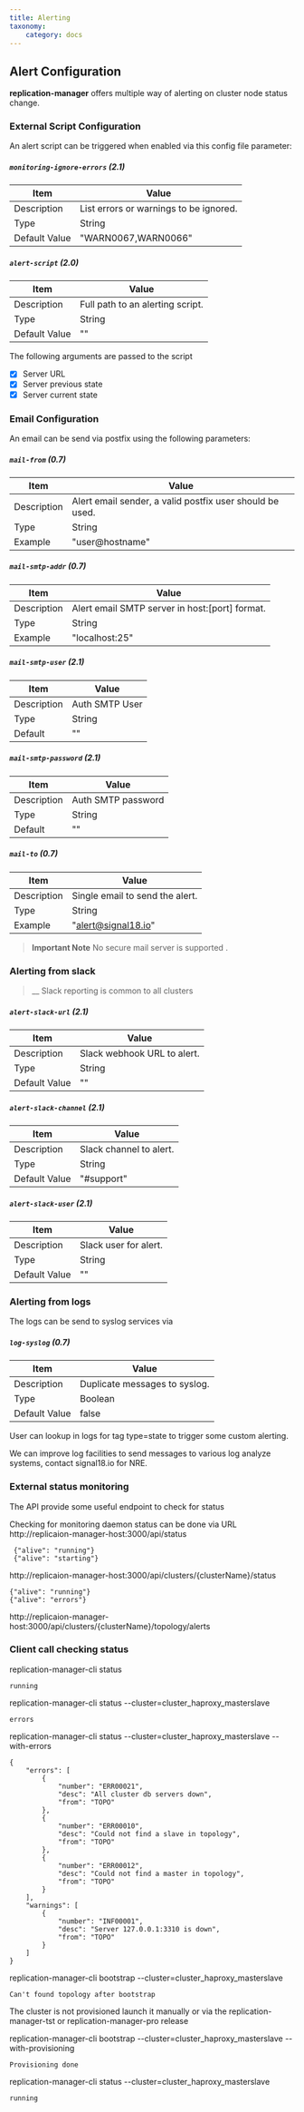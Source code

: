 ```yaml
---
title: Alerting
taxonomy:
    category: docs
---
```


## Alert Configuration

**replication-manager** offers multiple way of alerting on cluster node status change.

### External Script Configuration

An alert script can be triggered when enabled via this config file parameter:

##### `monitoring-ignore-errors` (2.1)

| Item | Value |
| ---- | ----- |
| Description | List errors or warnings to be ignored. |
| Type | String |
| Default Value | "WARN0067,WARN0066" |  


##### `alert-script` (2.0)

| Item | Value |
| ---- | ----- |
| Description | Full path to an alerting script. |
| Type | String |
| Default Value | "" |  

The following arguments are passed to the script

- [x] Server URL
- [x] Server previous state
- [x] Server current state

### Email Configuration

An email can be send via postfix using the following parameters:

##### `mail-from` (0.7)

| Item | Value |
| ---- | ----- |
| Description | Alert email sender, a valid postfix user should be used. |
| Type | String |
| Example | "user@hostname" |  

##### `mail-smtp-addr` (0.7)

| Item | Value |
| ---- | ----- |
| Description | Alert email SMTP server in host:[port] format. |
| Type | String |
| Example | "localhost:25" |  

##### `mail-smtp-user` (2.1)

| Item | Value |
| ---- | ----- |
| Description | Auth SMTP User |
| Type | String |
| Default | "" |  

##### `mail-smtp-password` (2.1)

| Item | Value |
| ---- | ----- |
| Description | Auth SMTP password |
| Type | String |
| Default | "" |  

##### `mail-to` (0.7)

| Item | Value |
| ---- | ----- |
| Description | Single email to send the alert. |
| Type | String |
| Example | "alert@signal18.io" |  


>__Important Note__ No secure mail server is supported .

### Alerting from slack

>__ Slack reporting is common to all clusters

##### `alert-slack-url` (2.1)

| Item | Value |
| ---- | ----- |
| Description | Slack webhook URL to alert. |
| Type | String |
| Default Value | "" |  

##### `alert-slack-channel` (2.1)

| Item | Value |
| ---- | ----- |
| Description |Slack channel to alert. |
| Type | String |
| Default Value | "#support" |  


##### `alert-slack-user` (2.1)

| Item | Value |
| ---- | ----- |
| Description |Slack user for alert. |
| Type | String |
| Default Value | "" |  


### Alerting from logs

The logs can be send to syslog services via

##### `log-syslog` (0.7)

| Item | Value |
| ---- | ----- |
| Description | Duplicate messages to syslog. |
| Type | Boolean |
| Default Value | false |  


User can lookup in logs for tag type=state to trigger some custom alerting.

We can improve log facilities to send messages to various log analyze systems, contact signal18.io for NRE.


### External status monitoring

The API provide some useful endpoint to check for status

Checking for monitoring daemon status can be done via URL     
http://replicaion-manager-host:3000/api/status
```
 {"alive": "running"}
 {"alive": "starting"}
```

http://replicaion-manager-host:3000/api/clusters/{clusterName}/status

```
{"alive": "running"}
{"alive": "errors"}
```
http://replicaion-manager-host:3000/api/clusters/{clusterName}/topology/alerts

### Client call checking status  

replication-manager-cli status  
```
running
```
replication-manager-cli status  --cluster=cluster_haproxy_masterslave
```
errors
```

replication-manager-cli status  --cluster=cluster_haproxy_masterslave --with-errors
```
{
	"errors": [
		{
			"number": "ERR00021",
			"desc": "All cluster db servers down",
			"from": "TOPO"
		},
		{
			"number": "ERR00010",
			"desc": "Could not find a slave in topology",
			"from": "TOPO"
		},
		{
			"number": "ERR00012",
			"desc": "Could not find a master in topology",
			"from": "TOPO"
		}
	],
	"warnings": [
		{
			"number": "INF00001",
			"desc": "Server 127.0.0.1:3310 is down",
			"from": "TOPO"
		}
	]
}
```

replication-manager-cli bootstrap  --cluster=cluster_haproxy_masterslave
```
Can't found topology after bootstrap
```

The cluster is not provisioned  launch it manually or via the replication-manager-tst or replication-manager-pro release

replication-manager-cli bootstrap  --cluster=cluster_haproxy_masterslave --with-provisioning
```
Provisioning done
```
replication-manager-cli status  --cluster=cluster_haproxy_masterslave
```
running
```
